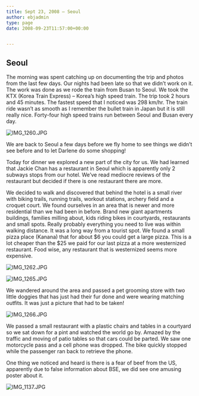```yaml
---
title: Sept 23, 2008 – Seoul
author: ebjadmin
type: page
date: 2008-09-23T11:57:00+00:00


---
```

## Seoul

The morning was spent catching up on documenting the trip and photos from the last few days. Our nights had been late so that we didn&#8217;t work on it. The work was done as we rode the train from Busan to Seoul. We took the KTX (Korea Train Express) – Korea&#8217;s high speed train. The trip took 2 hours and 45 minutes. The fastest speed that I noticed was 298 km/hr. The train ride wasn&#8217;t as smooth as I remember the bullet train in Japan but it is still really nice. Forty-four high speed trains run between Seoul and Busan every day.

![IMG_1260.JPG](images/IMG_1260.JPG)


We are back to Seoul a few days before we fly home to see things we didn&#8217;t see before and to let Darlene do some shopping!

Today for dinner we explored a new part of the city for us. We had learned that Jackie Chan has a restaurant in Seoul which is apparently only 2 subways stops from our hotel. We&#8217;ve read mediocre reviews of the restaurant but decided if there is one restaurant there are more. 

We decided to walk and discovered that behind the hotel is a small river with biking trails, running trails, workout stations, archery field and a croquet court. We found ourselves in an area that is newer and more residential than we had been in before. Brand new giant apartments buildings, families milling about, kids riding bikes in courtyards, restaurants and small spots. Really probably everything you need to live was within walking distance. It was a long way from a tourist spot. We found a small pizza place (Kanana) that for about $6 you could get a large pizza. This is a lot cheaper than the $25 we paid for our last pizza at a more westernized restaurant. Food wise, any restaurant that is westernized seems more expensive.

![IMG_1262.JPG](images/IMG_1262.JPG)

![IMG_1265.JPG](images/IMG_1265.JPG)



We wandered around the area and passed a pet grooming store with two little doggies that has just had their fur done and were wearing matching outfits. It was just a picture that had to be taken!

![IMG_1266.JPG](images/IMG_1266.JPG)


We passed a small restaurant with a plastic chairs and tables in a courtyard so we sat down for a pint and watched the world go by. Amazed by the traffic and moving of patio tables so that cars could be parted. We saw one motorcycle pass and a cell phone was dropped. The bike quickly stopped while the passenger ran back to retrieve the phone.

One thing we noticed and heard is there is a fear of beef from the US, apparently due to false information about BSE, we did see one amusing poster about it.

![IMG_1137.JPG](images/IMG_1137.JPG)
